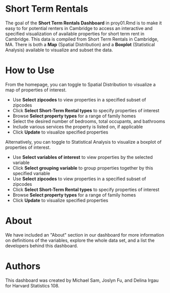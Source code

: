 # Short Term Rentals 
The goal of the **Short Term Rentals Dashboard** in proy01.Rmd is to make it easy to for potential renters in Cambridge to access an interactive and specified visualization of available properties for short term rent in Cambridge. This data is compiled from Short Term Rentals in Cambridge, MA. There is both a **Map**  (Spatial Distribution) and a **Boxplot** (Statistical Analysis) available to visualize and subset the data.


# How to Use
From the homepage, you can toggle to Spatial Distribution to visualize a map of properties of interest.


  - Use **Select zipcodes** to view properties in a specified subset of zipcodes
  - Click **Select Short-Term Rental types** to specify properties of interest
  - Browse **Select property types** for a range of family homes
  - Select the desired number of bedrooms, total occupants, and bathrooms
  - Include various services the property is listed on, if applicable
  - Click **Update** to visualize specified properties
  
Alternatively, you can toggle to Statistical Analysis to visualize a boxplot of properties of interest.

  - Use **Select variables of interest** to view properties by the selected variable
  - Click **Select grouping variable** to group properties together by this specified variable
  - Use **Select zipcodes** to view properties in a specified subset of zipcodes
  - Click **Select Short-Term Rental types** to specify properties of interest
  - Browse **Select property types** for a range of family homes
  - Click **Update** to visualize specified properties

# About
We have included an "About" section in our dashboard for more information on definitions of the variables, explore the whole data set, and a list the developers behind this dashboard.


# Authors
This dashboard was created by Michael Sam, Joslyn Fu, and Delina Irgau for Harvard Statistics 108.
